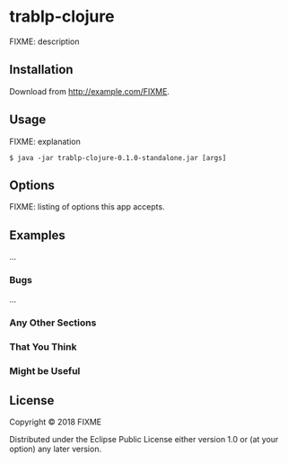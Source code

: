 # trablp-clojure

FIXME: description

## Installation

Download from http://example.com/FIXME.

## Usage

FIXME: explanation

    $ java -jar trablp-clojure-0.1.0-standalone.jar [args]

## Options

FIXME: listing of options this app accepts.

## Examples

...

### Bugs

...

### Any Other Sections
### That You Think
### Might be Useful

## License

Copyright © 2018 FIXME

Distributed under the Eclipse Public License either version 1.0 or (at
your option) any later version.
